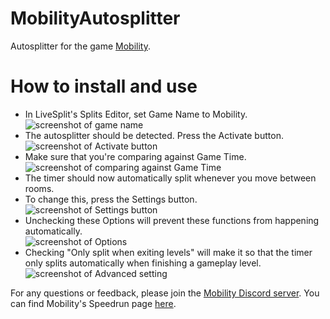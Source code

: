 # MobilityAutosplitter
Autosplitter for the game [Mobility](https://auroriax.itch.io/mobility).

# How to install and use
* In LiveSplit's Splits Editor, set Game Name to Mobility.<br>
![screenshot of game name](https://user-images.githubusercontent.com/60002294/200445053-dc48c0ac-137b-4778-9996-408a7bdb0eb2.png)
* The autosplitter should be detected. Press the Activate button.<br>
![screenshot of Activate button](https://user-images.githubusercontent.com/60002294/200445346-b12109ed-72ea-48a6-82f2-b01df3d81816.png)
* Make sure that you're comparing against Game Time.<br>
![screenshot of comparing against Game Time](https://user-images.githubusercontent.com/60002294/200445543-f9d7954a-ffd5-4aa7-8b7f-e614a619b9d3.png)
* The timer should now automatically split whenever you move between rooms.
* To change this, press the Settings button.<br>
![screenshot of Settings button](https://user-images.githubusercontent.com/60002294/200445764-0967683c-4015-4871-b585-8e0f44da30ce.png)
* Unchecking these Options will prevent these functions from happening automatically.<br>
![screenshot of Options](https://user-images.githubusercontent.com/60002294/200445962-2b6585b0-6a70-45b0-98da-19b7b91e2ca4.png)
* Checking "Only split when exiting levels" will make it so that the timer only splits automatically when finishing a gameplay level.<br>
![screenshot of Advanced setting](https://user-images.githubusercontent.com/60002294/200446040-3e959e7c-1f2b-48a0-bedc-766a7677ac0c.png)

For any questions or feedback, please join the [Mobility Discord server](https://discord.gg/HPSehWU). You can find Mobility's Speedrun page [here](https://www.speedrun.com/mobility).
